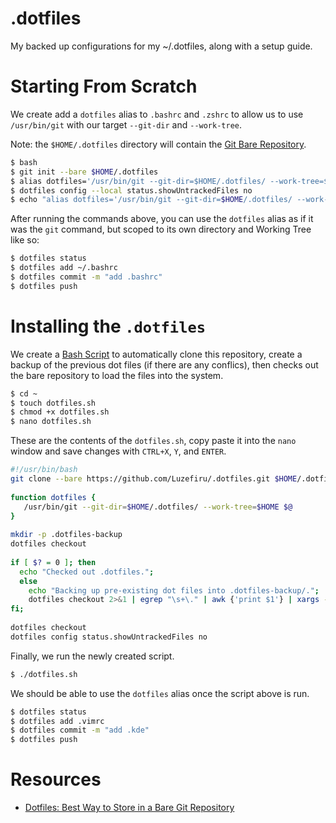 # .dotfiles
 
My backed up configurations for my ~/.dotfiles, along with a setup guide.
 
# Starting From Scratch
 
We create add a `dotfiles` alias to `.bashrc` and `.zshrc` to allow us to use `/usr/bin/git` with our target `--git-dir` and `--work-tree`.
 
Note: the `$HOME/.dotfiles` directory will contain the [Git Bare Repository](https://stackoverflow.com/questions/5540883/whats-the-practical-difference-between-a-bare-and-non-bare-repository).
 
```bash
$ bash
$ git init --bare $HOME/.dotfiles
$ alias dotfiles='/usr/bin/git --git-dir=$HOME/.dotfiles/ --work-tree=$HOME'
$ dotfiles config --local status.showUntrackedFiles no
$ echo "alias dotfiles='/usr/bin/git --git-dir=$HOME/.dotfiles/ --work-tree=$HOME'" >> $HOME/.bashrc
```
 
After running the commands above, you can use the `dotfiles` alias as if it was the `git` command, but scoped to its own directory and Working Tree like so:
 
```bash
$ dotfiles status
$ dotfiles add ~/.bashrc
$ dotfiles commit -m "add .bashrc"
$ dotfiles push
```
 
# Installing the `.dotfiles`
 
We create a [Bash Script](https://devhints.io/bash) to automatically clone this repository, create a backup of the previous dot files (if there are any conflics), then checks out the bare repository to load the files into the system.
 
```bash
$ cd ~
$ touch dotfiles.sh
$ chmod +x dotfiles.sh
$ nano dotfiles.sh
```
 
These are the contents of the `dotfiles.sh`, copy paste it into the `nano` window and save changes with `CTRL+X`, `Y`, and `ENTER`.
 
```bash
#!/usr/bin/bash
git clone --bare https://github.com/Luzefiru/.dotfiles.git $HOME/.dotfiles
 
function dotfiles {
   /usr/bin/git --git-dir=$HOME/.dotfiles/ --work-tree=$HOME $@
}
 
mkdir -p .dotfiles-backup
dotfiles checkout
 
if [ $? = 0 ]; then
  echo "Checked out .dotfiles.";
  else
    echo "Backing up pre-existing dot files into .dotfiles-backup/.";
    dotfiles checkout 2>&1 | egrep "\s+\." | awk {'print $1'} | xargs -I{} mv {} .dotfiles-backup/{}
fi;
 
dotfiles checkout
dotfiles config status.showUntrackedFiles no
```
 
Finally, we run the newly created script.
 
```bash
$ ./dotfiles.sh
```
 
We should be able to use the `dotfiles` alias once the script above is run.
 
```bash
$ dotfiles status
$ dotfiles add .vimrc
$ dotfiles commit -m "add .kde"
$ dotfiles push
```
 
# Resources
 
- [Dotfiles: Best Way to Store in a Bare Git Repository](https://www.atlassian.com/git/tutorials/dotfiles)
